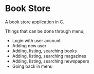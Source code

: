 # Book Store

A book store application in C.

Things that can be done through menu;

- Login with user account
- Adding new user
- Adding, listing, searching books
- Adding, listing, searching magazines
- Adding, listing, searching newspapers
- Going back in menu
